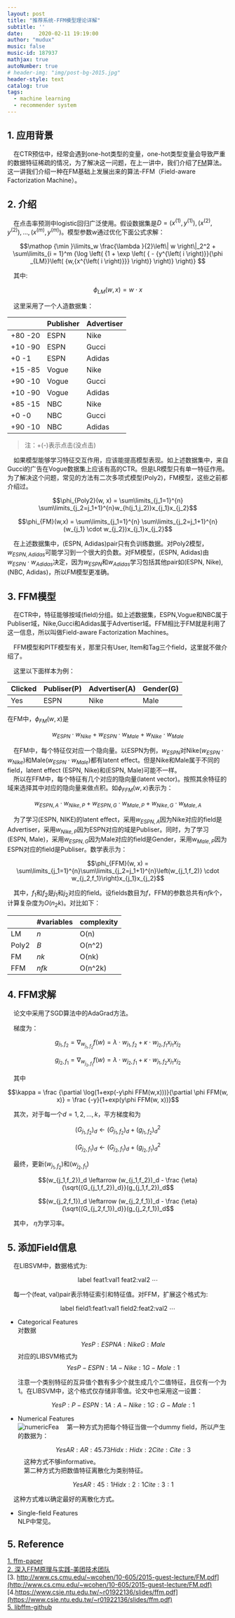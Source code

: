 ```yaml
---
layout: post
title: "推荐系统-FFM模型理论详解"
subtitle: ''
date:     2020-02-11 19:19:00
author: "mudux"
music: false
music-id: 187937
mathjax: true
autoNumber: true
# header-img: "img/post-bg-2015.jpg"
header-style: text
catalog: true
tags:
  - machine learning
  - recommender system
---
```


## 1. 应用背景
&emsp;在CTR预估中，经常会遇到one-hot类型的变量，one-hot类型变量会导致严重的数据特征稀疏的情况，为了解决这一问题，在上一讲中，我们介绍了[FM](https://hexinlin.top/2020/02/06/fm/)算法。这一讲我们介绍一种在FM基础上发展出来的算法-FFM（Field-aware Factorization Machine）。

## 2. 介绍
&emsp;在点击率预测中logistic回归广泛使用。假设数据集是$D={(x^{(1)},y^{(1)}),(x^{(2)},y^{(2)}),...,(x^{(m)},y^{(m)})}$。模型参数$w$通过优化下面公式求解：


$$\mathop {\min }\limits_w \frac{\lambda }{2}\left\| w \right\|_2^2 + \sum\limits_{i = 1}^m {\log \left( {1 + \exp \left( { - {y^{\left( i \right)}}{\phi _{LM}}\left( {w,{x^{\left( i \right)}}} \right)} \right)} \right)} $$

&emsp;其中:

$$\phi_{LM}(w, x) = w \cdot x$$

&emsp;这里采用了一个人造数据集：


|  | Publisher | Advertiser |
| ---- | ---- | ---- |
| +80 -20 | ESPN | Nike |
| +10 -90 | ESPN | Gucci |
| +0 -1 | ESPN | Adidas |
| +15 -85 | Vogue | Nike |
| +90 -10 | Vogue | Gucci |
| +10 -90 | Vogue | Adidas |
| +85 -15 | NBC | Nike |
| +0 -0 | NBC | Gucci |
| +90 -10 | NBC | Adidas |

>注：+(-)表示点击(没点击)

&emsp;如果模型能够学习特征交互作用，应该能提高模型表现。如上述数据集中，来自Gucci的广告在Vogue数据集上应该有高的CTR。但是LR模型只有单一特征作用。为了解决这个问题，常见的方法有二次多项式模型(Poly2)，FM模型，这些之前都介绍过。


$$\phi_{Poly2}(w, x) = \sum\limits_{j_1=1}^{n} \sum\limits_{j_2=j_1+1}^{n}w_{h(j_1,j_2)}x_{j_1}x_{j_2}$$

$$\phi_{FM}(w,x) = \sum\limits_{j_1=1}^{n} \sum\limits_{j_2=j_1+1}^{n}(w_{j_1} \cdot w_{j_2})x_{j_1}x_{j_2}$$

&emsp;在上述数据集中，(ESPN, Adidas)pair只有负训练数据。对Poly2模型，$w_{ESPN, Adidas}$可能学习到一个很大的负数。对FM模型，(ESPN, Adidas)由$w_{ESPN} \cdot w_{Adidas}$决定，因为$w_{ESPN}$和$w_{Adidas}$学习包括其他pair如(ESPN, Nike),(NBC, Adidas)，所以FM模型更准确。


## 3. FFM模型
&emsp;在CTR中，特征能够按域(field)分组。如上述数据集，ESPN,Vogue和NBC属于Publiser域，Nike,Gucci和Adidas属于Advertiser域。FFM相比于FM就是利用了这一信息，所以叫做Field-aware Factorization Machines。

&emsp;FFM模型和PITF模型有关，那里只有User, Item和Tag三个field，这里就不做介绍了。

&emsp;这里以下面样本为例：

| Clicked | Publiser(P) | Advertiser(A) | Gender(G) |
| ---- | ---- | ---- | ---- |
| Yes | ESPN | Nike | Male |

在FM中，$\phi_{FM}(w, x)$是

$$w_{ESPN} \cdot w_{Nike} + w_{ESPN} \cdot w_{Male} + w_{Nike} \cdot w_{Male}$$

&emsp;在FM中，每个特征仅对应一个隐向量。以ESPN为例，$w_{ESPN}$对Nike($w_{ESPN} \cdot w_{Nike}$)和Male($w_{ESPN} \cdot w_{Male}$)都有latent effect。但是Nike和Male属于不同的field，latent effect (ESPN, Nike)和(ESPN, Male)可能不一样。  
&emsp;所以在FFM中，每个特征有几个对应的隐向量(latent vector)。按照其余特征的域来选择其中对应的隐向量来做点积。如$\phi_{FFM}(w,x)$表示为：

$$w_{ESPN,A} \cdot w_{Nike, P} + w_{ESPN,G} \cdot w_{Male, P} + w_{Nike, G} \cdot w_{Male, A}$$

&emsp;为了学习(ESPN, NIKE)的latent effect，采用$w_{ESPN, A}$因为Nike对应的field是Advertiser，采用$w_{Nike, P}$因为ESPN对应的域是Publiser。同时，为了学习(ESPN, Male)，采用$w_{ESPN, G}$因为Male对应的field是Gender，采用$w_{Male, P}$因为ESPN对应的field是Publiser。数学表示为：

$$\phi_{FFM}(w, x) = \sum\limits_{j_1=1}^{n}\sum\limits_{j_2=j_1+1}^{n}\left(w_{j_1,f_2)} \cdot w_{j_2,f_1}\right)x_{j_1}x_{j_2}$$

&emsp;其中，$f_1$和$f_2$是$j_1$和$j_2$对应的field。设fields数目为$f$，FFM的参数总共有$nfk$个，计算复杂度为$O(n_2k)$。对比如下：

|  | #variables | complexity |
| ---- | ---- | ---- |
| LM | $n$ | O(n) |
| Poly2 | $B$ | O(n^2) |
| FM | $nk$ | O(nk) |
| FFM | $nfk$ | O(n^2k) |


## 4. FFM求解

&emsp;论文中采用了SGD算法中的AdaGrad方法。

&emsp;梯度为：

$$g_{j_1,f_2} = \nabla_{w_{j_1,f_2}}f(w) = \lambda \cdot w_{j_1, f_2} + \kappa \cdot w_{j_2,f_1}x_{j_1}x_{j_2}$$

$$g_{j_2,f_1} = \nabla_{w_{j_2,f_1}}f(w) = \lambda \cdot w_{j_2, f_1} + \kappa \cdot w_{j_1,f_2}x_{j_1}x_{j_2}$$

&emsp;其中

$$\kappa = \frac {\partial \log(1+exp(-y\phi FFM(w,x)))}{\partial \phi FFM(w, x)} = \frac {-y}{1+exp(y\phi FFM(w, x))}$$

&emsp;其次，对于每一个$d=1,2,...,k$，平方梯度和为

$$(G_{j_1,f_2})_d \leftarrow (G_{j_1,f_2})_d + (g_{j_1,f_2})_d^2$$

$$(G_{j_2,f_1})_d \leftarrow (G_{j_2,f_1})_d + (g_{j_2,f_1})_d^2$$

&emsp;最终，更新$(w_{j_1,f_2})$和$(w_{j_2,f_1})$

$$(w_{j_1,f_2})_d \leftarrow (w_{j_1,f_2})_d - \frac {\eta}{\sqrt{(G_{j_1,f_2})_d}}(g_{j_1,f_2})_d$$

$$(w_{j_2,f_1})_d \leftarrow (w_{j_2,f_1})_d - \frac {\eta}{\sqrt{(G_{j_2,f_1})_d}}(g_{j_2,f_1})_d$$


&emsp;其中， $\eta$为学习率。

## 5. 添加Field信息

&emsp;在LIBSVM中，数据格式为:

$$\text{label feat1:val1  feat2:val2 } \cdots$$

&emsp;每一个(feat, val)pair表示特征索引和特征值。对FFM，扩展这个格式为:

$$\text{label field1:feat1:val1  field2:feat2:val2 } \cdots$$

- Categorical Features  
  对数据

  $$Yes P:ESPN A:Nike G:Male$$
  对应的LIBSVM格式为
  $$Yes P-ESPN:1 A-Nike: 1 G-Male:1$$

  注意一个类别特征的互异值个数有多少个就生成几个二值特征，且仅有一个为1。在LIBSVM中，这个格式仅存储非零值。论文中也采用这一设置：

  $$Yes P:P-ESPN:1 A:A-Nike:1 G:G-Male:1$$

- Numerical Features  
  ![numericFea](https://gitee.com/alston972/MarkDownPhotos/raw/master/2020-02-11/numericFea.PNG)
  &emsp;第一种方式为把每个特征当做一个dummy field，所以产生的数据为：

    $$Yes AR:AR:45.73 Hidx:Hidx:2 Cite:Cite:3$$
&emsp;这种方式不够informative。  
&emsp;第二种方式为把数值特征离散化为类别特征。  

    $$Yes AR:45:1 Hidx:2:1 Cite:3:1$$

&emsp;这种方式难以确定最好的离散化方式。  
- Single-field Features  
  NLP中常见。

## 5. Reference
[1. ffm-paper](https://www.csie.ntu.edu.tw/~cjlin/papers/ffm.pdf)  
[2. 深入FFM原理与实践-美团技术团队](https://tech.meituan.com/2016/03/03/deep-understanding-of-ffm-principles-and-practices.html)  
[3. http://www.cs.cmu.edu/~wcohen/10-605/2015-guest-lecture/FM.pdf](http://www.cs.cmu.edu/~wcohen/10-605/2015-guest-lecture/FM.pdf)  
[4.https://www.csie.ntu.edu.tw/~r01922136/slides/ffm.pdf](https://www.csie.ntu.edu.tw/~r01922136/slides/ffm.pdf)  
[5. libffm-github](https://github.com/ycjuan/libffm)
